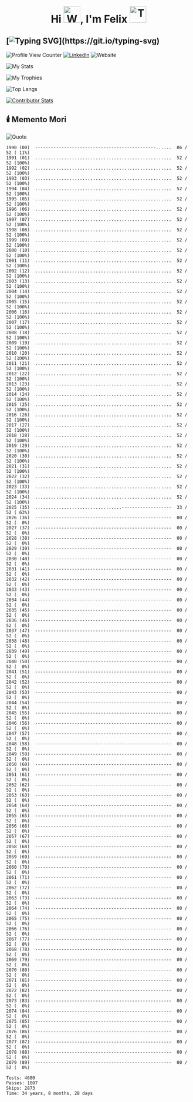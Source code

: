 <h1 align="center">Hi <img src="https://raw.githubusercontent.com/Tarikul-Islam-Anik/Animated-Fluent-Emojis/master/Emojis/Hand%20gestures/Waving%20Hand.png" alt="Waving Hand" width="45" height="45" />, I'm Felix <img src="https://raw.githubusercontent.com/Tarikul-Islam-Anik/Animated-Fluent-Emojis/master/Emojis/People%20with%20professions/Technologist%20Medium%20Skin%20Tone.png" alt="Technologist Medium Skin Tone" width="45" height="45" /></h1>

## [![Typing SVG](https://readme-typing-svg.demolab.com?font=Fira+Code&duration=3000&pause=300&repeat=false&center=true&vCenter=true&multiline=true&width=1000&height=150&lines=Software+Engineering+Manager+and;Tech+Leader+in+SaaS+Solutions;Building+Teams+that+Drive+Business+Impact.)](https://git.io/typing-svg)

![Profile View Counter](https://komarev.com/ghpvc/?username=guifelix)
[![Linkedln](https://img.shields.io/badge/LinkedIn-0077B5?style=flat-square&logo=linkedin&logoColor=white)](https://www.linkedin.com/in/guilhermefelixmaciel/)
![Website](https://img.shields.io/badge/My%20Website-1ca0f1?style=flat-square&link=https%3A%2F%2Fguilhermefelixmaciel.netlify.app%2F)



![My Stats](https://github-profile-trophy.vercel.app/?username=guifelix&theme=light)

![My Trophies](./assets/svg/achievements.svg)

![Top Langs](https://github-readme-stats.vercel.app/api/top-langs/?username=guifelix&layout=compact)

[![Contributor Stats](https://github-contributor-stats.vercel.app/api/?username=guifelix&hide=B&combine_all_yearly_contributions=true&hide_contributor_rank=false&limit=5&test=true)](https://opendor.me/@guifelix)

## 🕯️ Memento Mori

![Quote](https://github-readme-quotes-bay.vercel.app/quote?quotesUrl=https://gist.githubusercontent.com/guifelix/6ab8722983fff5c7312bb245f54a91d7/raw/quotes.json)

<!-- MM_START -->
```
1990 (00)  ----------------------------------------------......  06 / 52 ( 11%)
1991 (01)  ....................................................  52 / 52 (100%)
1992 (02)  ....................................................  52 / 52 (100%)
1993 (03)  ....................................................  52 / 52 (100%)
1994 (04)  ....................................................  52 / 52 (100%)
1995 (05)  ....................................................  52 / 52 (100%)
1996 (06)  ....................................................  52 / 52 (100%)
1997 (07)  ....................................................  52 / 52 (100%)
1998 (08)  ....................................................  52 / 52 (100%)
1999 (09)  ....................................................  52 / 52 (100%)
2000 (10)  ....................................................  52 / 52 (100%)
2001 (11)  ....................................................  52 / 52 (100%)
2002 (12)  ....................................................  52 / 52 (100%)
2003 (13)  ....................................................  52 / 52 (100%)
2004 (14)  ....................................................  52 / 52 (100%)
2005 (15)  ....................................................  52 / 52 (100%)
2006 (16)  ....................................................  52 / 52 (100%)
2007 (17)  ....................................................  52 / 52 (100%)
2008 (18)  ....................................................  52 / 52 (100%)
2009 (19)  ....................................................  52 / 52 (100%)
2010 (20)  ....................................................  52 / 52 (100%)
2011 (21)  ....................................................  52 / 52 (100%)
2012 (22)  ....................................................  52 / 52 (100%)
2013 (23)  ....................................................  52 / 52 (100%)
2014 (24)  ....................................................  52 / 52 (100%)
2015 (25)  ....................................................  52 / 52 (100%)
2016 (26)  ....................................................  52 / 52 (100%)
2017 (27)  ....................................................  52 / 52 (100%)
2018 (28)  ....................................................  52 / 52 (100%)
2019 (29)  ....................................................  52 / 52 (100%)
2020 (30)  ....................................................  52 / 52 (100%)
2021 (31)  ....................................................  52 / 52 (100%)
2022 (32)  ....................................................  52 / 52 (100%)
2023 (33)  ....................................................  52 / 52 (100%)
2024 (34)  ....................................................  52 / 52 (100%)
2025 (35)  .................................-------------------  33 / 52 ( 63%)
2026 (36)  ----------------------------------------------------  00 / 52 (  0%)
2027 (37)  ----------------------------------------------------  00 / 52 (  0%)
2028 (38)  ----------------------------------------------------  00 / 52 (  0%)
2029 (39)  ----------------------------------------------------  00 / 52 (  0%)
2030 (40)  ----------------------------------------------------  00 / 52 (  0%)
2031 (41)  ----------------------------------------------------  00 / 52 (  0%)
2032 (42)  ----------------------------------------------------  00 / 52 (  0%)
2033 (43)  ----------------------------------------------------  00 / 52 (  0%)
2034 (44)  ----------------------------------------------------  00 / 52 (  0%)
2035 (45)  ----------------------------------------------------  00 / 52 (  0%)
2036 (46)  ----------------------------------------------------  00 / 52 (  0%)
2037 (47)  ----------------------------------------------------  00 / 52 (  0%)
2038 (48)  ----------------------------------------------------  00 / 52 (  0%)
2039 (49)  ----------------------------------------------------  00 / 52 (  0%)
2040 (50)  ----------------------------------------------------  00 / 52 (  0%)
2041 (51)  ----------------------------------------------------  00 / 52 (  0%)
2042 (52)  ----------------------------------------------------  00 / 52 (  0%)
2043 (53)  ----------------------------------------------------  00 / 52 (  0%)
2044 (54)  ----------------------------------------------------  00 / 52 (  0%)
2045 (55)  ----------------------------------------------------  00 / 52 (  0%)
2046 (56)  ----------------------------------------------------  00 / 52 (  0%)
2047 (57)  ----------------------------------------------------  00 / 52 (  0%)
2048 (58)  ----------------------------------------------------  00 / 52 (  0%)
2049 (59)  ----------------------------------------------------  00 / 52 (  0%)
2050 (60)  ----------------------------------------------------  00 / 52 (  0%)
2051 (61)  ----------------------------------------------------  00 / 52 (  0%)
2052 (62)  ----------------------------------------------------  00 / 52 (  0%)
2053 (63)  ----------------------------------------------------  00 / 52 (  0%)
2054 (64)  ----------------------------------------------------  00 / 52 (  0%)
2055 (65)  ----------------------------------------------------  00 / 52 (  0%)
2056 (66)  ----------------------------------------------------  00 / 52 (  0%)
2057 (67)  ----------------------------------------------------  00 / 52 (  0%)
2058 (68)  ----------------------------------------------------  00 / 52 (  0%)
2059 (69)  ----------------------------------------------------  00 / 52 (  0%)
2060 (70)  ----------------------------------------------------  00 / 52 (  0%)
2061 (71)  ----------------------------------------------------  00 / 52 (  0%)
2062 (72)  ----------------------------------------------------  00 / 52 (  0%)
2063 (73)  ----------------------------------------------------  00 / 52 (  0%)
2064 (74)  ----------------------------------------------------  00 / 52 (  0%)
2065 (75)  ----------------------------------------------------  00 / 52 (  0%)
2066 (76)  ----------------------------------------------------  00 / 52 (  0%)
2067 (77)  ----------------------------------------------------  00 / 52 (  0%)
2068 (78)  ----------------------------------------------------  00 / 52 (  0%)
2069 (79)  ----------------------------------------------------  00 / 52 (  0%)
2070 (80)  ----------------------------------------------------  00 / 52 (  0%)
2071 (81)  ----------------------------------------------------  00 / 52 (  0%)
2072 (82)  ----------------------------------------------------  00 / 52 (  0%)
2073 (83)  ----------------------------------------------------  00 / 52 (  0%)
2074 (84)  ----------------------------------------------------  00 / 52 (  0%)
2075 (85)  ----------------------------------------------------  00 / 52 (  0%)
2076 (86)  ----------------------------------------------------  00 / 52 (  0%)
2077 (87)  ----------------------------------------------------  00 / 52 (  0%)
2078 (88)  ----------------------------------------------------  00 / 52 (  0%)
2079 (89)  ----------------------------------------------------  00 / 52 (  0%)

Tests: 4680
Passes: 1807
Skips: 2873
Time: 34 years, 8 months, 28 days
```
<!-- MM_END -->
